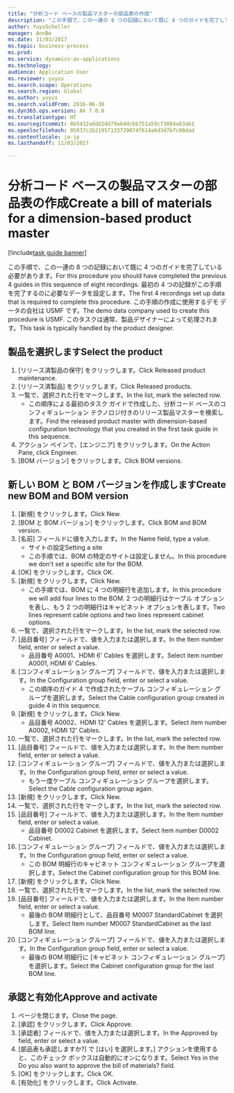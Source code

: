 ```yaml
--- 
title: "分析コード ベースの製品マスターの部品表の作成"
description: "この手順で、この一連の 8 つの記録において既に 4 つのガイドを完了している必要があります。"
author: YuyuScheller
manager: AnnBe
ms.date: 11/03/2017
ms.topic: business-process
ms.prod: 
ms.service: dynamics-ax-applications
ms.technology: 
audience: Application User
ms.reviewer: yuyus
ms.search.scope: Operations
ms.search.region: Global
ms.author: yuyus
ms.search.validFrom: 2016-06-30
ms.dyn365.ops.version: AX 7.0.0
ms.translationtype: HT
ms.sourcegitcommit: 8b5432addd1dd79a64dcbb751a59cf3084a63ab1
ms.openlocfilehash: 05837c2b21957133729074f614a6d3d7b7c08dad
ms.contentlocale: ja-jp
ms.lasthandoff: 11/03/2017

---
```

# <a name="create-a-bill-of-materials-for-a-dimension-based-product-master"></a><span data-ttu-id="d3e0a-103">分析コード ベースの製品マスターの部品表の作成</span><span class="sxs-lookup"><span data-stu-id="d3e0a-103">Create a bill of materials for a dimension-based product master</span></span>

[!include[task guide banner](../../includes/task-guide-banner.md)]

<span data-ttu-id="d3e0a-104">この手順で、この一連の 8 つの記録において既に 4 つのガイドを完了している必要があります。</span><span class="sxs-lookup"><span data-stu-id="d3e0a-104">For this procedure you should have completed the previous 4 guides in this sequence of eight recordings.</span></span> <span data-ttu-id="d3e0a-105">最初の 4 つの記録がこの手順を完了するのに必要なデータを設定します。</span><span class="sxs-lookup"><span data-stu-id="d3e0a-105">The first 4 recordings set up data that is required to complete this procedure.</span></span> <span data-ttu-id="d3e0a-106">この手順の作成に使用するデモ データの会社は USMF です。</span><span class="sxs-lookup"><span data-stu-id="d3e0a-106">The demo data company used to create this procedure is USMF.</span></span> <span data-ttu-id="d3e0a-107">このタスクは通常、製品デザイナーによって処理されます。</span><span class="sxs-lookup"><span data-stu-id="d3e0a-107">This task is typically handled by the product designer.</span></span>


## <a name="select-the-product"></a><span data-ttu-id="d3e0a-108">製品を選択します</span><span class="sxs-lookup"><span data-stu-id="d3e0a-108">Select the product</span></span>
1. <span data-ttu-id="d3e0a-109">[リリース済製品の保守] をクリックします。</span><span class="sxs-lookup"><span data-stu-id="d3e0a-109">Click Released product maintenance.</span></span>
2. <span data-ttu-id="d3e0a-110">[リリース済製品] をクリックします。</span><span class="sxs-lookup"><span data-stu-id="d3e0a-110">Click Released products.</span></span>
3. <span data-ttu-id="d3e0a-111">一覧で、選択された行をマークします。</span><span class="sxs-lookup"><span data-stu-id="d3e0a-111">In the list, mark the selected row.</span></span>
    * <span data-ttu-id="d3e0a-112">この順序による最初のタスク ガイドで作成した、分析コード ベースのコンフィギュレーション テクノロジ付きのリリース製品マスターを検索します。</span><span class="sxs-lookup"><span data-stu-id="d3e0a-112">Find the released product master with dimension-based configuration technology that you created in the first task guide in this sequence.</span></span>  
4. <span data-ttu-id="d3e0a-113">アクション ペインで、[エンジニア] をクリックします。</span><span class="sxs-lookup"><span data-stu-id="d3e0a-113">On the Action Pane, click Engineer.</span></span>
5. <span data-ttu-id="d3e0a-114">[BOM バージョン] をクリックします。</span><span class="sxs-lookup"><span data-stu-id="d3e0a-114">Click BOM versions.</span></span>

## <a name="create-new-bom-and-bom-version"></a><span data-ttu-id="d3e0a-115">新しい BOM と BOM バージョンを作成します</span><span class="sxs-lookup"><span data-stu-id="d3e0a-115">Create new BOM and BOM version</span></span>
1. <span data-ttu-id="d3e0a-116">[新規] をクリックします。</span><span class="sxs-lookup"><span data-stu-id="d3e0a-116">Click New.</span></span>
2. <span data-ttu-id="d3e0a-117">[BOM と BOM バージョン] をクリックします。</span><span class="sxs-lookup"><span data-stu-id="d3e0a-117">Click BOM and BOM version.</span></span>
3. <span data-ttu-id="d3e0a-118">[名前] フィールドに値を入力します。</span><span class="sxs-lookup"><span data-stu-id="d3e0a-118">In the Name field, type a value.</span></span>
    * <span data-ttu-id="d3e0a-119">サイトの設定</span><span class="sxs-lookup"><span data-stu-id="d3e0a-119">Setting a site</span></span>  
    * <span data-ttu-id="d3e0a-120">この手順では、BOM の特定のサイトは設定しません。</span><span class="sxs-lookup"><span data-stu-id="d3e0a-120">In this procedure we don't set a specific site for the BOM.</span></span>  
4. <span data-ttu-id="d3e0a-121">[OK] をクリックします。</span><span class="sxs-lookup"><span data-stu-id="d3e0a-121">Click OK.</span></span>
5. <span data-ttu-id="d3e0a-122">[新規] をクリックします。</span><span class="sxs-lookup"><span data-stu-id="d3e0a-122">Click New.</span></span>
    * <span data-ttu-id="d3e0a-123">この手順では、BOM に 4 つの明細行を追加します。</span><span class="sxs-lookup"><span data-stu-id="d3e0a-123">In this procedure we will add four lines to the BOM.</span></span> <span data-ttu-id="d3e0a-124">2 つの明細行はケーブル オプションを表し、もう 2 つの明細行はキャビネット オプションを表します。</span><span class="sxs-lookup"><span data-stu-id="d3e0a-124">Two lines represent cable options and two lines represent cabinet options.</span></span>  
6. <span data-ttu-id="d3e0a-125">一覧で、選択された行をマークします。</span><span class="sxs-lookup"><span data-stu-id="d3e0a-125">In the list, mark the selected row.</span></span>
7. <span data-ttu-id="d3e0a-126">[品目番号] フィールドで、値を入力または選択します。</span><span class="sxs-lookup"><span data-stu-id="d3e0a-126">In the Item number field, enter or select a value.</span></span>
    * <span data-ttu-id="d3e0a-127">品目番号 A0001、HDMI 6' Cables を選択します。</span><span class="sxs-lookup"><span data-stu-id="d3e0a-127">Select item number A0001, HDMI 6' Cables.</span></span>  
8. <span data-ttu-id="d3e0a-128">[コンフィギュレーション グループ] フィールドで、値を入力または選択します。</span><span class="sxs-lookup"><span data-stu-id="d3e0a-128">In the Configuration group field, enter or select a value.</span></span>
    * <span data-ttu-id="d3e0a-129">この順序のガイド 4 で作成されたケーブル コンフィギュレーション グループを選択します。</span><span class="sxs-lookup"><span data-stu-id="d3e0a-129">Select the Cable configuration group created in guide 4 in this sequence.</span></span>  
9. <span data-ttu-id="d3e0a-130">[新規] をクリックします。</span><span class="sxs-lookup"><span data-stu-id="d3e0a-130">Click New.</span></span>
    * <span data-ttu-id="d3e0a-131">品目番号 A0002、HDMI 12' Cables を選択します。</span><span class="sxs-lookup"><span data-stu-id="d3e0a-131">Select item number A0002, HDMI 12' Cables.</span></span>  
10. <span data-ttu-id="d3e0a-132">一覧で、選択された行をマークします。</span><span class="sxs-lookup"><span data-stu-id="d3e0a-132">In the list, mark the selected row.</span></span>
11. <span data-ttu-id="d3e0a-133">[品目番号] フィールドで、値を入力または選択します。</span><span class="sxs-lookup"><span data-stu-id="d3e0a-133">In the Item number field, enter or select a value.</span></span>
12. <span data-ttu-id="d3e0a-134">[コンフィギュレーション グループ] フィールドで、値を入力または選択します。</span><span class="sxs-lookup"><span data-stu-id="d3e0a-134">In the Configuration group field, enter or select a value.</span></span>
    * <span data-ttu-id="d3e0a-135">もう一度ケーブル コンフィギュレーション グループを選択します。</span><span class="sxs-lookup"><span data-stu-id="d3e0a-135">Select the Cable configuration group again.</span></span>  
13. <span data-ttu-id="d3e0a-136">[新規] をクリックします。</span><span class="sxs-lookup"><span data-stu-id="d3e0a-136">Click New.</span></span>
14. <span data-ttu-id="d3e0a-137">一覧で、選択された行をマークします。</span><span class="sxs-lookup"><span data-stu-id="d3e0a-137">In the list, mark the selected row.</span></span>
15. <span data-ttu-id="d3e0a-138">[品目番号] フィールドで、値を入力または選択します。</span><span class="sxs-lookup"><span data-stu-id="d3e0a-138">In the Item number field, enter or select a value.</span></span>
    * <span data-ttu-id="d3e0a-139">品目番号 D0002 Cabinet を選択します。</span><span class="sxs-lookup"><span data-stu-id="d3e0a-139">Select item number D0002 Cabinet.</span></span>  
16. <span data-ttu-id="d3e0a-140">[コンフィギュレーション グループ] フィールドで、値を入力または選択します。</span><span class="sxs-lookup"><span data-stu-id="d3e0a-140">In the Configuration group field, enter or select a value.</span></span>
    * <span data-ttu-id="d3e0a-141">この BOM 明細行のキャビネット コンフィギュレーション グループを選択します。</span><span class="sxs-lookup"><span data-stu-id="d3e0a-141">Select the Cabinet configuration group for this BOM line.</span></span>  
17. <span data-ttu-id="d3e0a-142">[新規] をクリックします。</span><span class="sxs-lookup"><span data-stu-id="d3e0a-142">Click New.</span></span>
18. <span data-ttu-id="d3e0a-143">一覧で、選択された行をマークします。</span><span class="sxs-lookup"><span data-stu-id="d3e0a-143">In the list, mark the selected row.</span></span>
19. <span data-ttu-id="d3e0a-144">[品目番号] フィールドで、値を入力または選択します。</span><span class="sxs-lookup"><span data-stu-id="d3e0a-144">In the Item number field, enter or select a value.</span></span>
    * <span data-ttu-id="d3e0a-145">最後の BOM 明細行として、品目番号 M0007 StandardCabinet を選択します。</span><span class="sxs-lookup"><span data-stu-id="d3e0a-145">Select Item number M0007 StandardCabinet as the last BOM line.</span></span>  
20. <span data-ttu-id="d3e0a-146">[コンフィギュレーション グループ] フィールドで、値を入力または選択します。</span><span class="sxs-lookup"><span data-stu-id="d3e0a-146">In the Configuration group field, enter or select a value.</span></span>
    * <span data-ttu-id="d3e0a-147">最後の BOM 明細行に [キャビネット コンフィギュレーション グループ] を選択します。</span><span class="sxs-lookup"><span data-stu-id="d3e0a-147">Select the Cabinet configuration group for the last BOM line.</span></span>  

## <a name="approve-and-activate"></a><span data-ttu-id="d3e0a-148">承認と有効化</span><span class="sxs-lookup"><span data-stu-id="d3e0a-148">Approve and activate</span></span>
1. <span data-ttu-id="d3e0a-149">ページを閉じます。</span><span class="sxs-lookup"><span data-stu-id="d3e0a-149">Close the page.</span></span>
2. <span data-ttu-id="d3e0a-150">[承認] をクリックします。</span><span class="sxs-lookup"><span data-stu-id="d3e0a-150">Click Approve.</span></span>
3. <span data-ttu-id="d3e0a-151">[承認者] フィールドで、値を入力または選択します。</span><span class="sxs-lookup"><span data-stu-id="d3e0a-151">In the Approved by field, enter or select a value.</span></span>
4. <span data-ttu-id="d3e0a-152">[部品表も承認しますか?] で [はい] を選択します。] アクションを使用すると、このチェック ボックスは自動的にオンになります。</span><span class="sxs-lookup"><span data-stu-id="d3e0a-152">Select Yes in the Do you also want to approve the bill of materials? field.</span></span>
5. <span data-ttu-id="d3e0a-153">[OK] をクリックします。</span><span class="sxs-lookup"><span data-stu-id="d3e0a-153">Click OK.</span></span>
6. <span data-ttu-id="d3e0a-154">[有効化] をクリックします。</span><span class="sxs-lookup"><span data-stu-id="d3e0a-154">Click Activate.</span></span>


